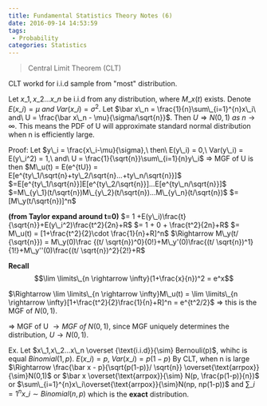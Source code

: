 ```yaml
---
title: Fundamental Statistics Theory Notes (6)
date: 2016-09-14 14:53:59
tags:
 - Probability
categories: Statistics
---
```


> Central Limit Theorem (CLT)

CLT workd for i.i.d sample from "most" distribution.
<!---more--->
Let $x\_1,x\_2...x\_n$ be i.i.d from any distribution, where $M\_x(t)$ exists. Denote $E(x\_i) = \mu\ and\ Var(x\_i) = \sigma^2$. Let $\bar x\_n = \frac{1}{n}\sum\_{i=1}^{n}x\_i\ and\ U = \frac{\bar x\_n - \mu}{\sigma/\sqrt{n}}$.
Then $U \Rightarrow N(0,1)\ as\ n\rightarrow \infty$. This means the PDF of U will approximate standard normal distribution when n is efficiently large.

Proof:
Let $y\_i = \frac{x\_i-\mu}{\sigma},\ then\ E(y\_i) = 0,\ Var(y\_i) = E(y\_i^2) = 1,\ and\ U = \frac{1}{\sqrt{n}}\sum\_{i=1}{n}y\_i$
$\Rightarrow$ MGF of U is then $M\_u(t) = E(e^{tU}) = E[e^{ty\_1/\sqrt{n}+ty\_2/\sqrt{n}...+ty\_n/\sqrt{n}}]$
$=E[e^{ty\_1/\sqrt{n}}]E[e^{ty\_2/\sqrt{n}}]...E[e^{ty\_n/\sqrt{n}}]$
$=M\_{y\_1}(t/\sqrt{n})M\_{y\_2}(t/\sqrt{n})...M\_{y\_n}(t/\sqrt{n})$
$=[M\_y(t/\sqrt{n})]^n$



**(from Taylor expand around t=0)**
$= 1  +E(y\_i)\frac{t}{\sqrt{n}}+E(y\_i^2)\frac{t^2}{2n}+R$
$= 1 + 0 + \frac{t^2}{2n}+R$
$= M\_u(t) = [1+\frac{t^2}{2}\cdot \frac{1}{n}+R]^n$
$\Rightarrow M\_y(t/ {\sqrt{n}}) = M\_y(0)\frac {(t/ \sqrt{n})^0}{0!}+M\_y'(0)\frac{(t/ \sqrt{n})^1}{1!}+M\_y''(0)\frac{(t/ \sqrt{n})^2}{2!}+R$

**Recall** 
$$\lim \limits\_{n \rightarrow \infty}(1+\frac{x}{n})^2 = e^x$$

$\Rightarrow \lim \limits\_{n \rightarrow \infty}M\_u(t) = \lim \limits\_{n \rightarrow \infty}[1+\frac{t^2}{2}\frac{1}{n}+R]^n = e^{t^2/2}$
$\Rightarrow$ this is the MGF of $N(0,1)$.

$\Rightarrow$ MGF of U $\rightarrow MGF\ of\ N(0,1)$, since MGF uniquely determines the distribution, $U \rightarrow N(0,1)$.

Ex. Let $x\_1,x\_2...x\_n \overset {\text{i.i.d}}{\sim} Bernouli(p)$, whihc is equal $Binomial(1,p)$.
$E(x\_i) = p,\ Var(x\_i)=p(1-p)$
By CLT, when n is large
$\Rightarrow \frac{\bar x - p}{\sqrt{p(1-p)}/ \sqrt{n}} \overset{\text{arrpox}}{\sim}N(0,1)$
or $\bar x \overset{\text{arrpox}}{\sim} N(p, \frac{p(1-p)}{n})$
or $\sum\_{i=1}^{n}x\_i\overset{\text{arrpox}}{\sim}N(np, np(1-p))$
and $\sum\_{i=1}^{n}x\_i \sim Binomial(n,p)$ which is the **exact** distribution.